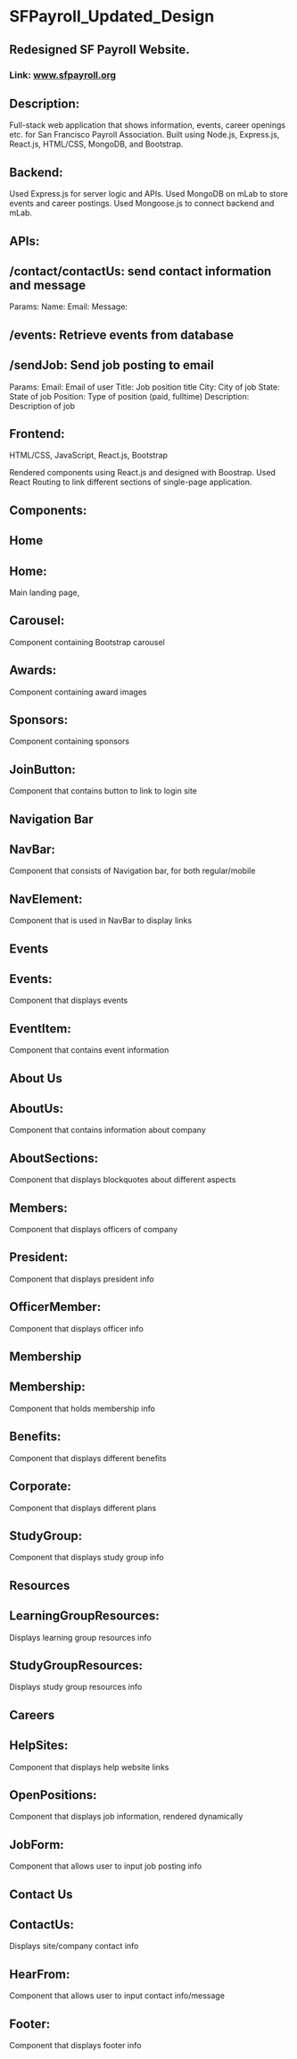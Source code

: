 # SFPayroll_Updated_Design
## Redesigned SF Payroll Website.
### Link: www.sfpayroll.org

## Description:
Full-stack web application that shows information, events, career
openings etc. for San Francisco Payroll Association. Built using
Node.js, Express.js, React.js, HTML/CSS, MongoDB, and Bootstrap.

## Backend:
Used Express.js for server logic and APIs.
Used MongoDB on mLab to store events and career postings.
Used Mongoose.js to connect backend and mLab.

## APIs:
## /contact/contactUs: send contact information and message
   Params: 
          Name:
          Email:
          Message:
    
## /events: Retrieve events from database

## /sendJob: Send job posting to email
   Params: 
          Email: Email of user
          Title: Job position title
          City: City of job
          State: State of job
          Position: Type of position (paid, fulltime)
          Description: Description of job
          
## Frontend: 
   HTML/CSS, JavaScript, React.js, Bootstrap
    
   Rendered components using React.js and designed
   with Boostrap. Used React Routing to link different
   sections of single-page application.
    
## Components:
  ## Home
  ## Home: 
   Main landing page, 
  ## Carousel: 
   Component containing Bootstrap carousel
  ## Awards: 
   Component containing award images
  ## Sponsors: 
   Component containing sponsors
  ## JoinButton: 
   Component that contains button to link to login site
  
  ## Navigation Bar
  ## NavBar: 
   Component that consists of Navigation bar, for both regular/mobile
  ## NavElement: 
   Component that is used in NavBar to display links
  
  ## Events
  ## Events: 
   Component that displays events
  ## EventItem: 
   Component that contains event information
  
  ## About Us
  ## AboutUs: 
   Component that contains information about company
  ## AboutSections: 
   Component that displays blockquotes about different aspects
  ## Members: 
   Component that displays officers of company
  ## President: 
   Component that displays president info
  ## OfficerMember: 
   Component that displays officer info
  
  ## Membership
  ## Membership:  
   Component that holds membership info
  ## Benefits: 
   Component that displays different benefits
  ## Corporate: 
   Component that displays different plans
  ## StudyGroup: 
   Component that displays study group info
  
  ## Resources
  ## LearningGroupResources: 
   Displays learning group resources info
  ## StudyGroupResources: 
   Displays study group resources info
  
  ## Careers
  ## HelpSites: 
   Component that displays help website links
  ## OpenPositions: 
   Component that displays job information, rendered dynamically
  ## JobForm: 
   Component that allows user to input job posting info
  
  
  ## Contact Us
  ## ContactUs: 
   Displays site/company contact info
  ## HearFrom: 
   Component that allows user to input contact info/message
  
  ## Footer: 
   Component that displays footer info
   
   
   
